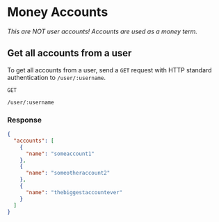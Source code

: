 # Money Accounts
*This are NOT user accounts! Accounts are used as a money term.*
## Get all accounts from a user
To get all accounts from a user, send a `GET` request with HTTP standard authentication to `/user/:username`.

`GET`
```
/user/:username
```  
### Response
```json
{
  "accounts": [
    {
      "name": "someaccount1"
    },
    {
      "name": "someotheraccount2"
    },
    {
      "name": "thebiggestaccountever"
    }
  ]
}
```
